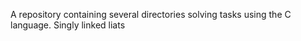  A repository containing several directories solving tasks using the C language.
 Singly linked liats
